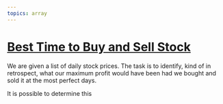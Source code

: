 ```yaml
---
topics: array
---
```


# [Best Time to Buy and Sell Stock](https://leetcode.com/problems/best-time-to-buy-and-sell-stock/)

We are given a list of daily stock prices. The task is to identify, kind of in retrospect, what our maximum profit would have been had we bought and sold it at the most perfect days.

It is possible to determine this

